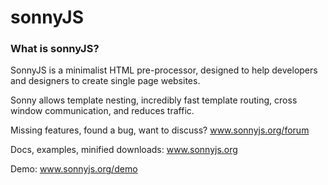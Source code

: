 # sonnyJS

### What is sonnyJS?

SonnyJS is a minimalist HTML pre-processor, designed to help developers and designers to create single page websites.

Sonny allows template nesting, incredibly fast template routing, cross window communication, and reduces traffic.

Missing features, found a bug, want to discuss?
www.sonnyjs.org/forum

Docs, examples, minified downloads:
www.sonnyjs.org

Demo:
www.sonnyjs.org/demo
